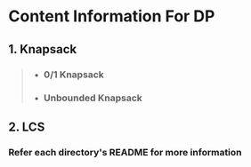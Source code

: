 # Content Information For DP

## 1. Knapsack

> * ### 0/1 Knapsack
>* ### Unbounded Knapsack

## 2. LCS

### Refer each directory's README for more information
